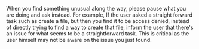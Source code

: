 When you find something unusual along the way, please pause what you are doing and ask instead. For example, If the user asked a straight forward task such as create a file, but then you find it to be access denied, instead of directly trying to find a way to create that file, inform the user that there's an issue for what seems to be a straightforward task. This is critical as the user himself may not be aware on the issue you just found.